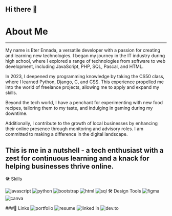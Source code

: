 ## Hi there 👋
# About Me
---
My name is Eter Ennada, a versatile developer with a passion for creating and learning new technologies. I began my journey in the IT industry during high school, where I explored a range of technologies from software to web development, including JavaScript, PHP, SQL, Pascal, and HTML.

In 2023, I deepened my programming knowledge by taking the CS50 class, where I learned Python, Django, C, and CSS. This experience propelled me into the world of freelance projects, allowing me to apply and expand my skills.

Beyond the tech world, I have a penchant for experimenting with new food recipes, tailoring them to my taste, and indulging in gaming during my downtime.

Additionally, I contribute to the growth of local businesses by enhancing their online presence through monitoring and advisory roles. I am committed to making a difference in the digital landscape.

This is me in a nutshell - a tech enthusiast with a zest for continuous learning and a knack for helping businesses thrive online.
---
🛠️ Skills

![javascript](https://img.shields.io/badge/Javascript-000000?style=for-the-badge&logo=GitHub&logoColor=white)
![python](https://img.shields.io/badge/Python-000000?style=for-the-badge&logo=GitHub&logoColor=white)
![bootstrap](https://img.shields.io/badge/Bootstrap-000000?style=for-the-badge&logo=GitHub&logoColor=white)
![html](https://img.shields.io/badge/Html-000000?style=for-the-badge&logo=Html&logoColor=white)
![sql](https://img.shields.io/badge/Sql-000000?style=for-the-badge&logo=GitHub&logoColor=white)
🛠️ Design Tools
![figma](https://img.shields.io/badge/Figma-000000?style=for-the-badge&logo=Figma&logoColor=white)
![canva](https://img.shields.io/badge/Canva-000000?style=for-the-badge&logo=Canva&logoColor=white)

###🔗 Links
![portfolio](https://img.shields.io/badge/Portfolio-000000?style=for-the-badge&logo=Portfolio&logoColor=white)
![resume](https://img.shields.io/badge/Resume-000000?style=for-the-badge&logo=Resume&logoColor=white)
![linked in](https://img.shields.io/badge/Linkedin-000000?style=for-the-badge&logo=Linkedin&logoColor=white)
![dev.to](https://img.shields.io/badge/Dev.to-000000?style=for-the-badge&logo=ev.to&logoColor=white)
